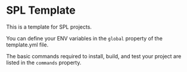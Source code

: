 # SPL Template

This is a template for SPL projects.

You can define your ENV variables in the `global` property of the template.yml file.

The basic commands required to install, build, and test your project are listed in the `commands` property.
